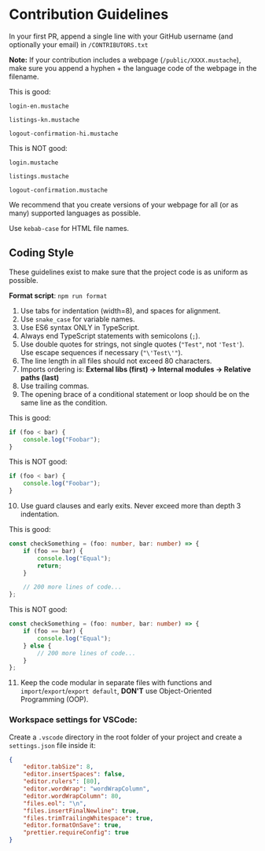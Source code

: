 # Contribution Guidelines

In your first PR, append a single line with your GitHub username (and
optionally your email) in `/CONTRIBUTORS.txt`

**Note:** If your contribution includes a webpage (`/public/XXXX.mustache`),
make sure you append a hyphen + the language code of the webpage in the
filename.

This is good:

`login-en.mustache`

`listings-kn.mustache`

`logout-confirmation-hi.mustache`

This is NOT good:

`login.mustache`

`listings.mustache`

`logout-confirmation.mustache`

We recommend that you create versions of your webpage for all (or as many)
supported languages as possible.

Use `kebab-case` for HTML file names.

## Coding Style

These guidelines exist to make sure that the project code is as uniform as
possible.

**Format script**: `npm run format`

1. Use tabs for indentation (width=8), and spaces for alignment.
2. Use `snake_case` for variable names.
3. Use ES6 syntax ONLY in TypeScript.
4. Always end TypeScript statements with semicolons (`;`).
5. Use double quotes for strings, not single quotes (`"Test"`, not `'Test'`).
   Use escape sequences if necessary (`"\'Test\'"`).
6. The line length in all files should not exceed 80 characters.
7. Imports ordering is:
   **External libs (first) -> Internal modules -> Relative paths (last)**
8. Use trailing commas.
9. The opening brace of a conditional statement or loop should be on the same
   line as the condition.

This is good:

```typescript
if (foo < bar) {
	console.log("Foobar");
}
```

This is NOT good:

```typescript
if (foo < bar) {
	console.log("Foobar");
}
```

10. Use guard clauses and early exits. Never exceed more than depth 3
    indentation.

This is good:

```typescript
const checkSomething = (foo: number, bar: number) => {
	if (foo == bar) {
		console.log("Equal");
		return;
	}

	// 200 more lines of code...
};
```

This is NOT good:

```typescript
const checkSomething = (foo: number, bar: number) => {
	if (foo == bar) {
		console.log("Equal");
	} else {
		// 200 more lines of code...
	}
};
```

11. Keep the code modular in separate files with functions and
    `import`/`export`/`export default`, **DON'T** use
    Object-Oriented Programming (OOP).

### Workspace settings for VSCode:

Create a `.vscode` directory in the root folder of your project and create a
`settings.json` file inside it:

```json
{
	"editor.tabSize": 8,
	"editor.insertSpaces": false,
	"editor.rulers": [80],
	"editor.wordWrap": "wordWrapColumn",
	"editor.wordWrapColumn": 80,
	"files.eol": "\n",
	"files.insertFinalNewline": true,
	"files.trimTrailingWhitespace": true,
	"editor.formatOnSave": true,
	"prettier.requireConfig": true
}
```
